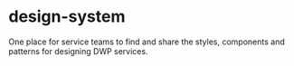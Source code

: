 # design-system

One place for service teams to find and share the styles, components and patterns for designing DWP services. 
